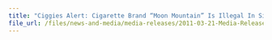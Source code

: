 ```yaml
---
title: "Ciggies Alert: Cigarette Brand “Moon Mountain” Is Illegal In Singapore" 
file_url: /files/news-and-media/media-releases/2011-03-21-Media-Release.pdf
---
```

